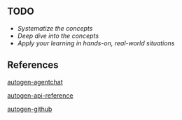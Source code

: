 ## TODO

- *Systematize the concepts*
- *Deep dive into the concepts*
- *Apply your learning in hands-on, real-world situations*

## References

[autogen-agentchat](https://microsoft.github.io/autogen/stable/user-guide/agentchat-user-guide)

[autogen-api-reference](https://microsoft.github.io/autogen/stable/reference/index.html)

[autogen-github](https://github.com/microsoft/autogen)

